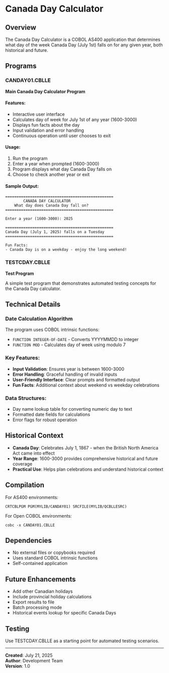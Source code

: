 # Canada Day Calculator

## Overview
The Canada Day Calculator is a COBOL AS400 application that determines what day of the week Canada Day (July 1st) falls on for any given year, both historical and future.

## Programs

### CANDAY01.CBLLE
**Main Canada Day Calculator Program**

#### Features:
- Interactive user interface
- Calculates day of week for July 1st of any year (1600-3000)
- Displays fun facts about the day
- Input validation and error handling
- Continuous operation until user chooses to exit

#### Usage:
1. Run the program
2. Enter a year when prompted (1600-3000)
3. Program displays what day Canada Day falls on
4. Choose to check another year or exit

#### Sample Output:
```
================================================
        CANADA DAY CALCULATOR
    What day does Canada Day fall on?
================================================

Enter a year (1600-3000): 2025

================================================
Canada Day (July 1, 2025) falls on a Tuesday
================================================

Fun Facts:
- Canada Day is on a weekday - enjoy the long weekend!
```

### TESTCDAY.CBLLE
**Test Program**

A simple test program that demonstrates automated testing concepts for the Canada Day calculator.

## Technical Details

### Date Calculation Algorithm
The program uses COBOL intrinsic functions:
- `FUNCTION INTEGER-OF-DATE` - Converts YYYYMMDD to integer
- `FUNCTION MOD` - Calculates day of week using modulo 7

### Key Features:
- **Input Validation**: Ensures year is between 1600-3000
- **Error Handling**: Graceful handling of invalid inputs
- **User-Friendly Interface**: Clear prompts and formatted output
- **Fun Facts**: Additional context about weekend vs weekday celebrations

### Data Structures:
- Day name lookup table for converting numeric day to text
- Formatted date fields for calculations
- Error flags for robust operation

## Historical Context
- **Canada Day**: Celebrates July 1, 1867 - when the British North America Act came into effect
- **Year Range**: 1600-3000 provides comprehensive historical and future coverage
- **Practical Use**: Helps plan celebrations and understand historical context

## Compilation
For AS400 environments:
```
CRTCBLPGM PGM(MYLIB/CANDAY01) SRCFILE(MYLIB/QCBLLESRC)
```

For Open COBOL environments:
```
cobc -x CANDAY01.CBLLE
```

## Dependencies
- No external files or copybooks required
- Uses standard COBOL intrinsic functions
- Self-contained application

## Future Enhancements
- Add other Canadian holidays
- Include provincial holiday calculations
- Export results to file
- Batch processing mode
- Historical events lookup for specific Canada Days

## Testing
Use TESTCDAY.CBLLE as a starting point for automated testing scenarios.

---
**Created**: July 21, 2025  
**Author**: Development Team  
**Version**: 1.0

